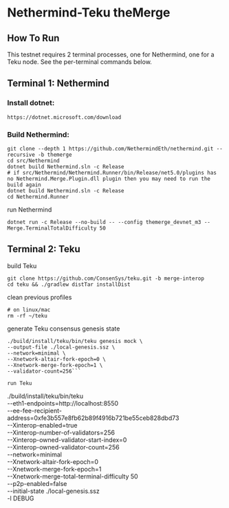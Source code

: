 # Nethermind-Teku theMerge

## How To Run

This testnet requires 2 terminal processes, one for Nethermind, one for a Teku node. See the per-terminal commands below.

## Terminal 1: Nethermind

### Install dotnet:
```
https://dotnet.microsoft.com/download
```

### Build Nethermind:
```
git clone --depth 1 https://github.com/NethermindEth/nethermind.git --recursive -b themerge
cd src/Nethermind
dotnet build Nethermind.sln -c Release
# if src/Nethermind/Nethermind.Runner/bin/Release/net5.0/plugins has no Nethermind.Merge.Plugin.dll plugin then you may need to run the build again
dotnet build Nethermind.sln -c Release
cd Nethermind.Runner
```

run Nethermind
```
dotnet run -c Release --no-build -- --config themerge_devnet_m3 --Merge.TerminalTotalDifficulty 50
```

## Terminal 2: Teku

build Teku
```
git clone https://github.com/ConsenSys/teku.git -b merge-interop
cd teku && ./gradlew distTar installDist
```

clean previous profiles
```
# on linux/mac
rm -rf ~/teku
```

generate Teku consensus genesis state
```
./build/install/teku/bin/teku genesis mock \
--output-file ./local-genesis.ssz \
--network=minimal \
--Xnetwork-altair-fork-epoch=0 \
--Xnetwork-merge-fork-epoch=1 \
--validator-count=256```

run Teku
```
./build/install/teku/bin/teku \
--eth1-endpoints=http://localhost:8550 \
--ee-fee-recipient-address=0xfe3b557e8fb62b89f4916b721be55ceb828dbd73 \
--Xinterop-enabled=true \
--Xinterop-number-of-validators=256 \
--Xinterop-owned-validator-start-index=0 \
--Xinterop-owned-validator-count=256 \
--network=minimal \
--Xnetwork-altair-fork-epoch=0 \
--Xnetwork-merge-fork-epoch=1 \
--Xnetwork-merge-total-terminal-difficulty 50 \
--p2p-enabled=false \
--initial-state ./local-genesis.ssz \
-l DEBUG
```
